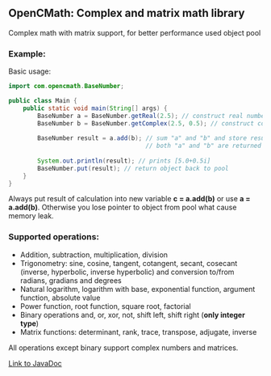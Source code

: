 ## OpenCMath: Complex and matrix math library

Complex math with matrix support, for better performance used object pool

### Example:

Basic usage:
```java
import com.opencmath.BaseNumber;

public class Main {
    public static void main(String[] args) {
        BaseNumber a = BaseNumber.getReal(2.5); // construct real number
        BaseNumber b = BaseNumber.getComplex(2.5, 0.5); // construct complex number
        
        BaseNumber result = a.add(b); // sum "a" and "b" and store result into "result"
                                      // both "a" and "b" are returned there into pool
        
        System.out.println(result); // prints [5.0+0.5i]
        BaseNumber.put(result); // return object back to pool
    }
}
```
Always put result of calculation into new variable **c = a.add(b)** or use **a = a.add(b)**.
Otherwise you lose pointer to object from pool what cause memory leak.

### Supported operations:
* Addition, subtraction, multiplication, division
* Trigonometry: sine, cosine, tangent, cotangent, secant, cosecant (inverse, hyperbolic, inverse hyperbolic) and conversion to/from radians, gradians and degrees
* Natural logarithm, logarithm with base, exponential function, argument function, absolute value
* Power function, root function, square root, factorial
* Binary operations and, or, xor, not, shift left, shift right (**only integer type**)
* Matrix functions: determinant, rank, trace, transpose, adjugate, inverse

All operations except binary support complex numbers and matrices.

[Link to JavaDoc](https://yanny7.github.io/OpenCMath/ "JavaDoc")
